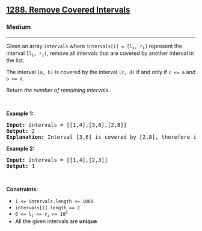 <h2><a href="https://leetcode.com/problems/remove-covered-intervals/">1288. Remove Covered Intervals</a></h2><h3>Medium</h3><hr><div style="user-select: auto;"><p style="user-select: auto;">Given an array <code style="user-select: auto;">intervals</code> where <code style="user-select: auto;">intervals[i] = [l<sub style="user-select: auto;">i</sub>, r<sub style="user-select: auto;">i</sub>]</code> represent the interval <code style="user-select: auto;">[l<sub style="user-select: auto;">i</sub>, r<sub style="user-select: auto;">i</sub>)</code>, remove all intervals that are covered by another interval in the list.</p>

<p style="user-select: auto;">The interval <code style="user-select: auto;">[a, b)</code> is covered by the interval <code style="user-select: auto;">[c, d)</code> if and only if <code style="user-select: auto;">c &lt;= a</code> and <code style="user-select: auto;">b &lt;= d</code>.</p>

<p style="user-select: auto;">Return <em style="user-select: auto;">the number of remaining intervals</em>.</p>

<p style="user-select: auto;">&nbsp;</p>
<p style="user-select: auto;"><strong style="user-select: auto;">Example 1:</strong></p>

<pre style="user-select: auto;"><strong style="user-select: auto;">Input:</strong> intervals = [[1,4],[3,6],[2,8]]
<strong style="user-select: auto;">Output:</strong> 2
<strong style="user-select: auto;">Explanation:</strong> Interval [3,6] is covered by [2,8], therefore it is removed.
</pre>

<p style="user-select: auto;"><strong style="user-select: auto;">Example 2:</strong></p>

<pre style="user-select: auto;"><strong style="user-select: auto;">Input:</strong> intervals = [[1,4],[2,3]]
<strong style="user-select: auto;">Output:</strong> 1
</pre>

<p style="user-select: auto;">&nbsp;</p>
<p style="user-select: auto;"><strong style="user-select: auto;">Constraints:</strong></p>

<ul style="user-select: auto;">
	<li style="user-select: auto;"><code style="user-select: auto;">1 &lt;= intervals.length &lt;= 1000</code></li>
	<li style="user-select: auto;"><code style="user-select: auto;">intervals[i].length == 2</code></li>
	<li style="user-select: auto;"><code style="user-select: auto;">0 &lt;= l<sub style="user-select: auto;">i</sub> &lt;= r<sub style="user-select: auto;">i</sub> &lt;= 10<sup style="user-select: auto;">5</sup></code></li>
	<li style="user-select: auto;">All the given intervals are <strong style="user-select: auto;">unique</strong>.</li>
</ul>
</div>